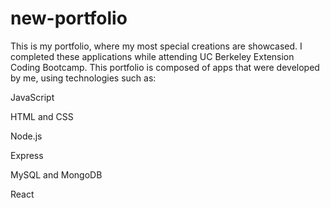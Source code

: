# new-portfolio

This is my portfolio, where my most special creations are showcased. I completed these applications while attending UC Berkeley Extension Coding Bootcamp. This portfolio is composed of apps that were developed by me, using technologies such as:

 JavaScript
 
 HTML and CSS
 
 Node.js
 
 Express
 
 MySQL and MongoDB
 
 React
